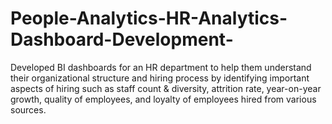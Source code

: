 # People-Analytics-HR-Analytics-Dashboard-Development-
Developed BI dashboards for an HR department to help them understand their organizational structure and hiring process by identifying important aspects of hiring such as staff count &amp; diversity, attrition rate, year-on-year growth, quality of employees, and loyalty of employees hired from various sources.
